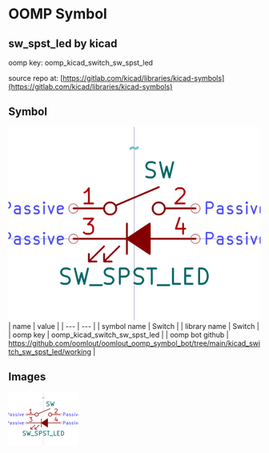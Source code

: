 # OOMP Symbol  
## sw_spst_led  by kicad  
  
oomp key: oomp_kicad_switch_sw_spst_led  
  
source repo at: [https://gitlab.com/kicad/libraries/kicad-symbols](https://gitlab.com/kicad/libraries/kicad-symbols)  
## Symbol  
  
[![working.png](working_600.png)](working.png)  
| name | value | 
| --- | --- | 
| symbol name | Switch | 
| library name | Switch | 
| oomp key | oomp_kicad_switch_sw_spst_led | 
| oomp bot github | https://github.com/oomlout/oomlout_oomp_symbol_bot/tree/main/kicad_switch_sw_spst_led/working | 
## Images  
  
[![working.png](working_140.png)](working.png)  
